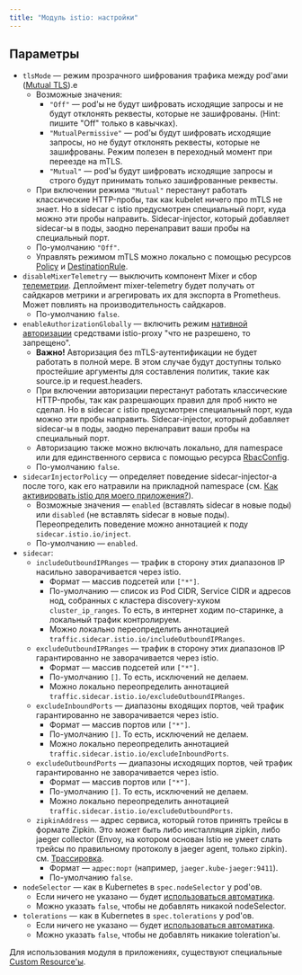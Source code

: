 ```yaml
---
title: "Модуль istio: настройки"
---
```


## Параметры

* `tlsMode` — режим прозрачного шифрования трафика между pod'ами ([Mutual TLS](https://istio.io/latest/docs/tasks/security/authentication/mtls-migration/)).e
    * Возможные значения:
        * `"Off"` — pod'ы не будут шифровать исходящие запросы и не будут отклонять реквесты, которые не зашифрованы. (Hint: пишите "Off" только в кавычках).
        * `"MutualPermissive"` — pod'ы будут шифровать исходящие запросы, но не будут отклонять реквесты, которые не зашифрованы. Режим полезен в переходный момент при переезде на mTLS.
        * `"Mutual"` — pod'ы будут шифровать исходящие запросы и строго будут принимать только зашифрованные реквесты.
    * При включении режима `"Mutual"` перестанут работать классические HTTP-пробы, так как kubelet ничего про mTLS не знает. Но в sidecar c istio предусмотрен специальный порт, куда можно эти пробы направить. Sidecar-injector, который добавляет sidecar-ы в поды, заодно перенаправит ваши пробы на специальный порт.
    * По-умолчанию `"Off"`.
    * Управлять режимом mTLS можно локально с помощью ресурсов [Policy](cr.html#policy) и [DestinationRule](cr.html#destinationrule).
* `disableMixerTelemetry` — выключить компонент Mixer и сбор [телеметрии](https://istio.io/latest/docs/concepts/observability/). Деплоймент mixer-telemetry будет получать от сайдкаров метрики и агрегировать их для экспорта в Prometheus. Может повлиять на производительность сайдкаров.
    * По-умолчанию `false`.
* `enableAuthorizationGlobally` — включить режим [нативной авторизации](cr.html#native-авторизация) средствами istio-proxy "что не разрешено, то запрещено".
    * **Важно!** Авторизация без mTLS-аутентификации не будет работать в полной мере. В этом случае будут доступны только простейшие аргументы для составления политик, такие как source.ip и request.headers.
    * При включении авторизации перестанут работать классические HTTP-пробы, так как разрешающих правил для проб никто не сделал. Но в sidecar c istio предусмотрен специальный порт, куда можно эти пробы направить. Sidecar-injector, который добавляет sidecar-ы в поды, заодно перенаправит ваши пробы на специальный порт.
    * Авторизацию также можно включать локально, для namespace или для единственного сервиса с помощью ресурса [RbacConfig](cr.html#rbacconfig).
    * По-умолчанию `false`.
* `sidecarInjectorPolicy` — определяет поведение sidecar-injector-а после того, как его натравили на прикладной namespace (см. [Как активировать istio для моего приложения?](/modules/360-istio/#как-активировать-istio-для-приложения)).
    * Возможные значения — `enabled` (вставлять sidecar в новые поды) или `disabled` (не вставлять sidecar в новые поды). Переопределить поведение можно аннотацией к поду `sidecar.istio.io/inject`.
    * По-умолчанию — `enabled`.
* `sidecar`:
    * `includeOutboundIPRanges` — трафик в сторону этих диапазонов IP насильно заворачивается через istio.
        * Формат — массив подсетей или `["*"]`.
        * По-умолчанию — список из Pod CIDR, Service CIDR и адресов нод, собранных с кластера discovery-хуком `cluster_ip_ranges`. То есть, в интернет ходим по-старинке, а локальный трафик контролируем.
        * Можно локально переопределить аннотацией `traffic.sidecar.istio.io/includeOutboundIPRanges`.
    * `excludeOutboundIPRanges` — трафик в сторону этих диапазонов IP гарантированно не заворачивается через istio.
        * Формат — массив подсетей или `["*"]`.
        * По-умолчанию `[]`. То есть, исключений не делаем.
        * Можно локально переопределить аннотацией `traffic.sidecar.istio.io/excludeOutboundIPRanges`.
    * `excludeInboundPorts` — диапазоны входящих портов, чей трафик гарантированно не заворачивается через istio.
        * Формат — массив портов или `["*"]`.
        * По-умолчанию `[]`. То есть, исключений не делаем.
        * Можно локально переопределить аннотацией `traffic.sidecar.istio.io/excludeInboundPorts`.
    * `excludeOutboundPorts` — диапазоны исходящих портов, чей трафик гарантированно не заворачивается через istio.
        * Формат — массив портов или `["*"]`.
        * По-умолчанию `[]`. То есть, исключений не делаем.
        * Можно локально переопределить аннотацией `traffic.sidecar.istio.io/excludeOutboundPorts`.
    * `zipkinAddress` — адрес сервиса, который готов принять трейсы в формате Zipkin. Это может быть либо инсталляция zipkin, либо jaeger collector (Envoy, на котором основан Istio не умеет слать трейсы по правильному протоколу в jaeger agent, только zipkin). см. [Трассировка](/modules/360-istio/#трассировка).
        * Формат — `адрес:порт` (например, `jaeger.kube-jaeger:9411`).
        * По-умолчанию `false`.
* `nodeSelector` — как в Kubernetes в `spec.nodeSelector` у pod'ов.
    * Если ничего не указано — будет [использоваться автоматика](/overview.html#выделение-узлов-под-определенный-вид-нагрузки).
    * Можно указать `false`, чтобы не добавлять никакой nodeSelector.
* `tolerations` — как в Kubernetes в `spec.tolerations` у pod'ов.
    * Если ничего не указано — будет [использоваться автоматика](/overview.html#выделение-узлов-под-определенный-вид-нагрузки).
    * Можно указать `false`, чтобы не добавлять никакие toleration'ы.

Для использования модуля в приложениях, существуют специальные [Custom Resource'ы](cr.html).